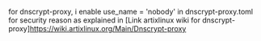 for dnscrypt-proxy, i enable use_name = 'nobody' in dnscrypt-proxy.toml for security reason as explained in [Link artixlinux wiki for dnscrypt-proxy]https://wiki.artixlinux.org/Main/Dnscrypt-proxy
